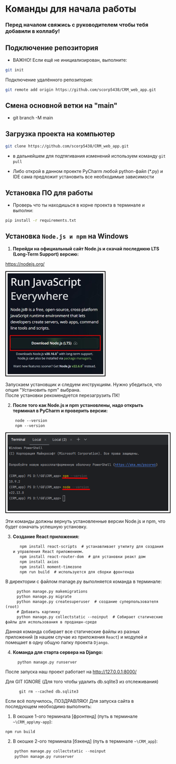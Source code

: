 # Команды для начала работы
### Перед началом свяжись с руководителем чтобы тебя добавили в коллабу!
## Подключение репозитория
* ВАЖНО! Если ещё не инициализирован, выполните:
```bash
git init
```
Подключение удалённого репозитория:
```bash
git remote add origin https://github.com/scorp5438/CRM_web_app.git
```
## Смена основной ветки на "main"
* git branch -M main
## Загрузка проекта на компьютер
```bash
git clone https://github.com/scorp5438/CRM_web_app.git
```
* в дальнейшем для подтягивания изменений используем команду ```git pull```

* Либо открой в данном проекте PyCharm любой python-файл (*.py) и IDE сама предложит установить все необходимые зависимости
## Установка ПО для работы 
* Проверь что ты находишься в корне проекта в терминале и выполни:
```bash
pip install -r requirements.txt
```

## Установка `Node.js и npm` на Windows
1. **Перейди на официальный сайт Node.js и скачай последнюю LTS (Long-Term Support) версию:**

https://nodejs.org/

<img alt="Создание и обьединение файлов" src="img_readme/NodeJS_download.jpg" width="300" style="border: 2px solid black; padding: 5px;">


Запускаем установщик и следуем инструкциям. Нужно убедиться, что опция "Установить npm" выбрана.  
После установки рекомендуется перезагрузить ПК!

2. **После того как Node.js и npm установлены, надо открыть терминал в PyCharm и проверить версии:**

        node --version
        npm --version

<img src="img_readme/check_version_npm_node.png" alt="Проверка версии node и npm" style="border: 2px solid black; padding: 5px;">



Эти команды должны вернуть установленные версии Node.js и npm, что будет означать успешную установку.

3. **Создание React приложения:**

          npm install react-scripts  # устанавливает утилиту для создания и управления React приложением.
          npm install react-router-dom  # для установки реакт дом
          npm install axios
          npm install moment-timezone
          npm run build  # используется для сборки фронтенда

В директории с файлом manage.py выполняется команда в терминале:

         python manage.py makemigrations
         python manage.py migrate
         python manage.py createsuperuser  # создание суперпользователя (root)
         # Добавить картинку
         python manage.py collectstatic --noinput  # Собирает статические файлы для использования в продакшн-среде


Данная команда собирает все статические файлы из разных приложений (в нашем случае из приложения `React`) и модулей и помещает в одну общую папку проекта `Django`.

4. **Команда для старта сервера на Django:**

         python manage.py runserver

После запуска наш проект работает на http://127.0.0.1:8000/


Для GIT IGNORE (Для того чтобы удалить db.sqlite3 из отслеживания)

          git rm --cached db.sqlite3

Если всё получилось, ПОЗДРАВЛЯЮ!
Для запуска сайта в последующем необходимо выполнить:
1. В окошке 1-ого терминала [фронтенд] (путь в терминале `~\CRM_app\my-app`): 
```python
npm run build
```
2. В окошке 2-ого терминала [бэкенд] (путь в терминале `~\CRM_app`): 
```python   
    python manage.py collectstatic --noinput
    python manage.py runserver
```